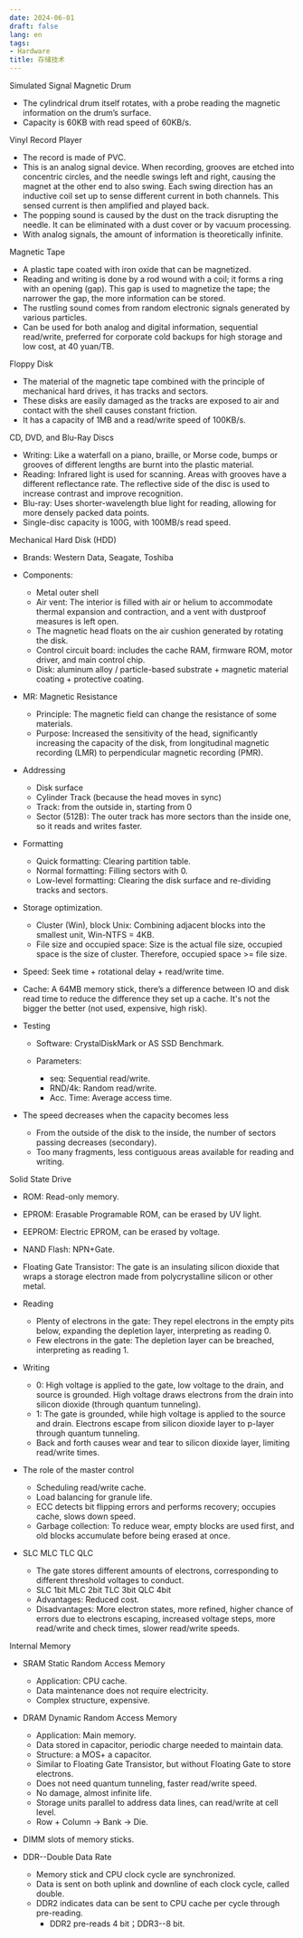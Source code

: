 ```yaml
---
date: 2024-06-01
draft: false
lang: en
tags:
- Hardware
title: 存储技术
---
```


Simulated Signal Magnetic Drum
* The cylindrical drum itself rotates, with a probe reading the magnetic information on the drum’s surface.
* Capacity is 60KB with read speed of 60KB/s.

Vinyl Record Player
* The record is made of PVC.
* This is an analog signal device. When recording, grooves are etched into concentric circles, and the needle swings left and right, causing the magnet at the other end to also swing. Each swing direction has an inductive coil set up to sense different current in both channels. This sensed current is then amplified and played back.
* The popping sound is caused by the dust on the track disrupting the needle. It can be eliminated with a dust cover or by vacuum processing.
* With analog signals, the amount of information is theoretically infinite.

Magnetic Tape
* A plastic tape coated with iron oxide that can be magnetized.
* Reading and writing is done by a rod wound with a coil; it forms a ring with an opening (gap). This gap is used to magnetize the tape; the narrower the gap, the more information can be stored.
* The rustling sound comes from random electronic signals generated by various particles.
* Can be used for both analog and digital information, sequential read/write, preferred for corporate cold backups for high storage and low cost, at 40 yuan/TB.

Floppy Disk
* The material of the magnetic tape combined with the principle of mechanical hard drives, it has tracks and sectors.
* These disks are easily damaged as the tracks are exposed to air and contact with the shell causes constant friction.
* It has a capacity of 1MB and a read/write speed of 100KB/s.

CD, DVD, and Blu-Ray Discs
* Writing: Like a waterfall on a piano, braille, or Morse code, bumps or grooves of different lengths are burnt into the plastic material.
* Reading: Infrared light is used for scanning. Areas with grooves have a different reflectance rate. The reflective side of the disc is used to increase contrast and improve recognition.
* Blu-ray: Uses shorter-wavelength blue light for reading, allowing for more densely packed data points.
* Single-disc capacity is 100G, with 100MB/s read speed.

Mechanical Hard Disk (HDD)
* Brands: Western Data, Seagate, Toshiba
* Components:

    * Metal outer shell
    * Air vent: The interior is filled with air or helium to accommodate thermal expansion and contraction, and a vent with dustproof measures is left open.
    * The magnetic head floats on the air cushion generated by rotating the disk.
    * Control circuit board: includes the cache RAM, firmware ROM, motor driver, and main control chip.
    * Disk: aluminum alloy / particle-based substrate + magnetic material coating + protective coating.
* MR: Magnetic Resistance

    * Principle: The magnetic field can change the resistance of some materials.
    * Purpose: Increased the sensitivity of the head, significantly increasing the capacity of the disk, from longitudinal magnetic recording (LMR) to perpendicular magnetic recording (PMR).
* Addressing

    * Disk surface
    * Cylinder Track (because the head moves in sync)
    * Track: from the outside in, starting from 0
    * Sector (512B): The outer track has more sectors than the inside one, so it reads and writes faster.
* Formatting

    * Quick formatting: Clearing partition table.
    * Normal formatting: Filling sectors with 0.
    * Low-level formatting: Clearing the disk surface and re-dividing tracks and sectors.
* Storage optimization.

    * Cluster (Win), block Unix: Combining adjacent blocks into the smallest unit, Win-NTFS = 4KB.
    * File size and occupied space: Size is the actual file size, occupied space is the size of cluster. Therefore, occupied space >= file size.
* Speed: Seek time + rotational delay + read/write time.
* Cache: A 64MB memory stick, there’s a difference between IO and disk read time to reduce the difference they set up a cache. It's not the bigger the better (not used, expensive, high risk).

* Testing

    * Software: CrystalDiskMark or AS SSD Benchmark.
    * Parameters:

        * seq: Sequential read/write.
        * RND/4k: Random read/write.
        * Acc. Time: Average access time.
* The speed decreases when the capacity becomes less
    * From the outside of the disk to the inside, the number of sectors passing decreases (secondary).
    * Too many fragments, less contiguous areas available for reading and writing.

Solid State Drive
* ROM: Read-only memory.
* EPROM: Erasable Programable ROM, can be erased by UV light.
* EEPROM: Electric EPROM, can be erased by voltage.
* NAND Flash: NPN+Gate.
* Floating Gate Transistor: The gate is an insulating silicon dioxide that wraps a storage electron made from polycrystalline silicon or other metal.
* Reading

    * Plenty of electrons in the gate: They repel electrons in the empty pits below, expanding the depletion layer, interpreting as reading 0.
    * Few electrons in the gate: The depletion layer can be breached, interpreting as reading 1.
* Writing

    * 0: High voltage is applied to the gate, low voltage to the drain, and source is grounded. High voltage draws electrons from the drain into silicon dioxide (through quantum tunneling).
    * 1: The gate is grounded, while high voltage is applied to the source and drain. Electrons escape from silicon dioxide layer to p-layer through quantum tunneling.
    * Back and forth causes wear and tear to silicon dioxide layer, limiting read/write times.
* The role of the master control

    * Scheduling read/write cache.
    * Load balancing for granule life.
    * ECC detects bit flipping errors and performs recovery; occupies cache, slows down speed.
    * Garbage collection: To reduce wear, empty blocks are used first, and old blocks accumulate before being erased at once.
* SLC MLC TLC QLC

    * The gate stores different amounts of electrons, corresponding to different threshold voltages to conduct.
    * SLC 1bit MLC 2bit TLC 3bit QLC 4bit
    * Advantages: Reduced cost.
    * Disadvantages: More electron states, more refined, higher chance of errors due to electrons escaping, increased voltage steps, more read/write and check times, slower read/write speeds.

Internal Memory
* SRAM Static Random Access Memory

    * Application: CPU cache.
    * Data maintenance does not require electricity.
    * Complex structure, expensive.
* DRAM Dynamic Random Access Memory

    * Application: Main memory.
    * Data stored in capacitor, periodic charge needed to maintain data.
    * Structure: a MOS+ a capacitor.
    * Similar to Floating Gate Transistor, but without Floating Gate to store electrons.
    * Does not need quantum tunneling, faster read/write speed.
    * No damage, almost infinite life.
    * Storage units parallel to address data lines, can read/write at cell level.
    * Row + Column -> Bank -> Die.
* DIMM slots of memory sticks.
* DDR--Double Data Rate
    * Memory stick and CPU clock cycle are synchronized.
    * Data is sent on both uplink and downline of each clock cycle, called double.
    * DDR2 indicates data can be sent to CPU cache per cycle through pre-reading.
        * DDR2 pre-reads 4 bit；DDR3--8 bit.